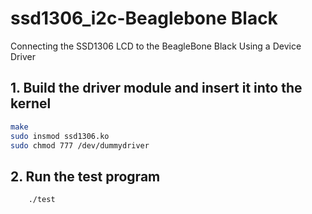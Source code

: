 # ssd1306_i2c-Beaglebone Black
Connecting the SSD1306 LCD to the BeagleBone Black Using a Device Driver

## 1. Build the driver module and insert it into the kernel  
```sh
make
sudo insmod ssd1306.ko
sudo chmod 777 /dev/dummydriver
```
## 2.	Run the test program
```sh
    ./test
```

